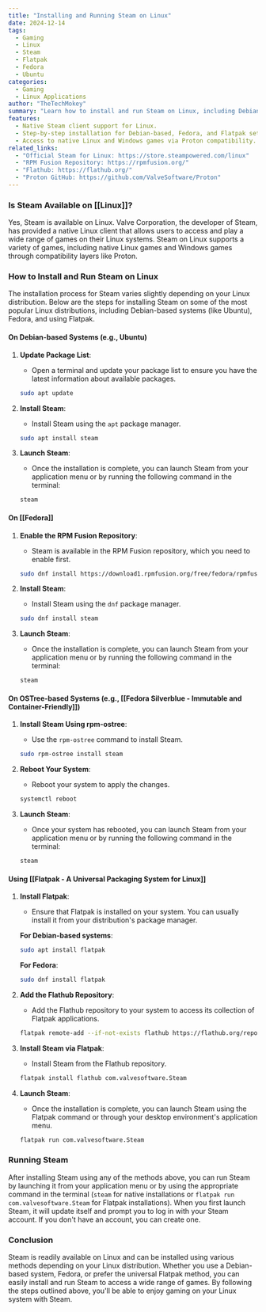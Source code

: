 ```yaml
---
title: "Installing and Running Steam on Linux"
date: 2024-12-14
tags:
  - Gaming
  - Linux
  - Steam
  - Flatpak
  - Fedora
  - Ubuntu
categories:
  - Gaming
  - Linux Applications
author: "TheTechMokey"
summary: "Learn how to install and run Steam on Linux, including Debian-based systems, Fedora, and Flatpak installations."
features:
  - Native Steam client support for Linux.
  - Step-by-step installation for Debian-based, Fedora, and Flatpak setups.
  - Access to native Linux and Windows games via Proton compatibility.
related_links:
  - "Official Steam for Linux: https://store.steampowered.com/linux"
  - "RPM Fusion Repository: https://rpmfusion.org/"
  - "Flathub: https://flathub.org/"
  - "Proton GitHub: https://github.com/ValveSoftware/Proton"
---
```



### Is Steam Available on [[Linux]]?

Yes, Steam is available on Linux. Valve Corporation, the developer of Steam, has provided a native Linux client that allows users to access and play a wide range of games on their Linux systems. Steam on Linux supports a variety of games, including native Linux games and Windows games through compatibility layers like Proton.

### How to Install and Run Steam on Linux

The installation process for Steam varies slightly depending on your Linux distribution. Below are the steps for installing Steam on some of the most popular Linux distributions, including Debian-based systems (like Ubuntu), Fedora, and using Flatpak.

#### On Debian-based Systems (e.g., Ubuntu)

1. **Update Package List**:
   - Open a terminal and update your package list to ensure you have the latest information about available packages.
   ```bash
   sudo apt update
   ```

2. **Install Steam**:
   - Install Steam using the `apt` package manager.
   ```bash
   sudo apt install steam
   ```

3. **Launch Steam**:
   - Once the installation is complete, you can launch Steam from your application menu or by running the following command in the terminal:
   ```bash
   steam
   ```

#### On [[Fedora]]

1. **Enable the RPM Fusion Repository**:
   - Steam is available in the RPM Fusion repository, which you need to enable first.
   ```bash
   sudo dnf install https://download1.rpmfusion.org/free/fedora/rpmfusion-free-release-$(rpm -E %fedora).noarch.rpm
   ```

2. **Install Steam**:
   - Install Steam using the `dnf` package manager.
   ```bash
   sudo dnf install steam
   ```

3. **Launch Steam**:
   - Once the installation is complete, you can launch Steam from your application menu or by running the following command in the terminal:
   ```bash
   steam
   ```

#### On OSTree-based Systems (e.g., [[Fedora Silverblue - Immutable and Container-Friendly]])

1. **Install Steam Using rpm-ostree**:
   - Use the `rpm-ostree` command to install Steam.
   ```bash
   sudo rpm-ostree install steam
   ```

2. **Reboot Your System**:
   - Reboot your system to apply the changes.
   ```bash
   systemctl reboot
   ```

3. **Launch Steam**:
   - Once your system has rebooted, you can launch Steam from your application menu or by running the following command in the terminal:
   ```bash
   steam
   ```

#### Using [[Flatpak - A Universal Packaging System for Linux]]

1. **Install Flatpak**:
   - Ensure that Flatpak is installed on your system. You can usually install it from your distribution's package manager.

   **For Debian-based systems**:
   ```bash
   sudo apt install flatpak
   ```

   **For Fedora**:
   ```bash
   sudo dnf install flatpak
   ```

2. **Add the Flathub Repository**:
   - Add the Flathub repository to your system to access its collection of Flatpak applications.
   ```bash
   flatpak remote-add --if-not-exists flathub https://flathub.org/repo/flathub.flatpakrepo
   ```

3. **Install Steam via Flatpak**:
   - Install Steam from the Flathub repository.
   ```bash
   flatpak install flathub com.valvesoftware.Steam
   ```

4. **Launch Steam**:
   - Once the installation is complete, you can launch Steam using the Flatpak command or through your desktop environment's application menu.
   ```bash
   flatpak run com.valvesoftware.Steam
   ```

### Running Steam

After installing Steam using any of the methods above, you can run Steam by launching it from your application menu or by using the appropriate command in the terminal (`steam` for native installations or `flatpak run com.valvesoftware.Steam` for Flatpak installations). When you first launch Steam, it will update itself and prompt you to log in with your Steam account. If you don't have an account, you can create one.

### Conclusion

Steam is readily available on Linux and can be installed using various methods depending on your Linux distribution. Whether you use a Debian-based system, Fedora, or prefer the universal Flatpak method, you can easily install and run Steam to access a wide range of games. By following the steps outlined above, you'll be able to enjoy gaming on your Linux system with Steam.